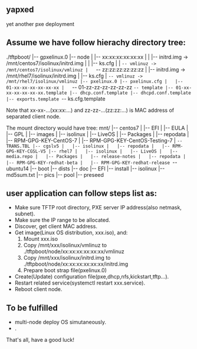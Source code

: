 ## yapxed
yet another pxe deployment

## Assume we have follow hierachy directory tree:

./tftpboot/
|-- gpxelinux.0
|-- node
|   |-- xx:xx:xx:xx:xx:xx
|   |   |-- initrd.img -> /mnt/centos7/isolinux/initrd.img
|   |   |-- ks.cfg
|   |   `-- vmlinuz -> /mnt/centos7/isolinux/vmlinuz
|   `-- zz:zz:zz:zz:zz:zz
|       |-- initrd.img -> /mnt/rhel7/isolinux/initrd.img
|       |-- ks.cfg
|       `-- vmlinuz -> /mnt/rhel7/isolinux/vmlinuz
|-- pxelinux.0
|-- pxelinux.cfg
|   |-- 01-xx-xx-xx-xx-xx-xx
|   `-- 01-zz-zz-zz-zz-zz-zz
`-- template
    |-- 01-xx-xx-xx-xx-xx-xx.template
    |-- dhcp.conf.template
    |-- dhcpd.conf.template
    |-- exports.template
    `-- ks.cfg.template

Note that xx-xx-...(xx:xx:...) and zz-zz-...(zz:zz:...) is MAC address of separated client node.

The mount directory would have tree:
mnt/
|-- centos7
|   |-- EFI
|   |-- EULA
|   |-- GPL
|   |-- images
|   |-- isolinux
|   |-- LiveOS
|   |-- Packages
|   |-- repodata
|   |-- RPM-GPG-KEY-CentOS-7
|   |-- RPM-GPG-KEY-CentOS-Testing-7
|   `-- TRANS.TBL
|-- cgslv5
|   |-- isolinux
|   |-- repodata
|   |-- RPM-GPG-KEY-CGSL-V5
|-- rhel7
|   |-- isolinux
|   |-- LiveOS
|   |-- media.repo
|   |-- Packages
|   |-- release-notes
|   |-- repodata
|   |-- RPM-GPG-KEY-redhat-beta
|   |-- RPM-GPG-KEY-redhat-release
`-- ubuntu14
    |-- boot
    |-- dists
    |-- doc
    |-- EFI
    |-- install
    |-- isolinux
    |-- md5sum.txt
    |-- pics
    |-- pool
    |-- preseed

## user application can follow steps list as:
 - Make sure TFTP root directory, PXE server IP address(also netmask, subnet).
 - Make sure the IP range to be allocated.
 - Discover, get client MAC address.
 - Get image(Linux OS distribution, xxx.iso), and:
    1. Mount xxx.iso
    2. Copy /mnt/xxx/isolinux/vmlinuz to ./tftpboot/node/xx:xx:xx:xx:xx:xx/vmlinuz
    3. Copy /mnt/xxx/isolinux/initrd.img to ./tftpboot/node/xx:xx:xx:xx:xx:xx/initrd.img
    4. Prepare boot strap file(pxelinux.0)
 - Create(Update) configuration file(pxe,dhcp,nfs,kickstart,tftp...).
 - Restart related service(systemctl restart xxx.service).
 - Reboot client node.


## To be fulfilled
 - multi-node deploy OS simutaneously.
 - .

That's all, have a good luck!

